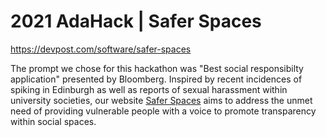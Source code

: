 # 2021 AdaHack | Safer Spaces

https://devpost.com/software/safer-spaces

The prompt we chose for this hackathon was "Best social responsibilty application" presented by Bloomberg. Inspired by recent incidences of spiking in Edinburgh as well as reports of sexual harassment within university societies, our website [Safer Spaces](http://sandratu.pythonanywhere.com) aims to address the unmet need of providing vulnerable people with a voice to promote transparency within social spaces.

